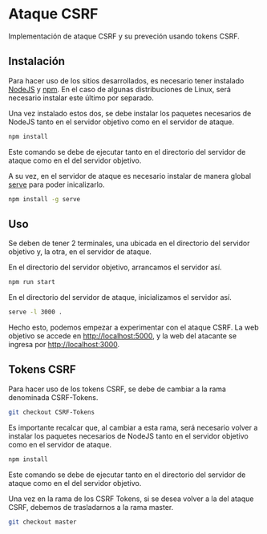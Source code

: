 # Ataque CSRF

Implementación de ataque CSRF y su preveción usando tokens CSRF.


## Instalación

Para hacer uso de los sitios desarrollados, es necesario tener instalado
[NodeJS](https://nodejs.org/) y [npm](https://npmjs.com). En el caso de algunas
distribuciones de Linux, será necesario instalar este último por separado.

Una vez instalado estos dos, se debe instalar los paquetes necesarios de NodeJS
tanto en el servidor objetivo como en el servidor de ataque. 
```bash
npm install
```
Este comando se debe de ejecutar tanto en el directorio del servidor de ataque
como en el del servidor objetivo.

A su vez, en el servidor de ataque es necesario instalar de manera global
[serve](https://www.npmjs.com/package/serve) para poder inicalizarlo.

```bash
npm install -g serve
```


## Uso

Se deben de tener 2 terminales, una ubicada en el directorio del servidor
objetivo y, la otra, en el servidor de ataque.


En el directorio del servidor objetivo, arrancamos el servidor así.
```bash
npm run start
```

En el directorio del servidor de ataque, inicializamos el servidor así.
```bash
serve -l 3000 .
```

Hecho esto, podemos empezar a experimentar con el ataque CSRF. La web objetivo
se accede en [http://localhost:5000](http://localhost:5000), y la web del
atacante se ingresa por [http://localhost:3000](http://localhost:3000).


## Tokens CSRF

Para hacer uso de los tokens CSRF, se debe de cambiar a la rama denominada
CSRF-Tokens.
```bash
git checkout CSRF-Tokens
```

Es importante recalcar que, al cambiar a esta rama, será necesario volver a
instalar los paquetes necesarios de NodeJS tanto en el servidor objetivo como
en el servidor de ataque.
```bash
npm install
```
Este comando se debe de ejecutar tanto en el directorio del servidor de ataque
como en el del servidor objetivo.

Una vez en la rama de los CSRF Tokens, si se desea volver a la del ataque CSRF,
debemos de trasladarnos a la rama master.
```bash
git checkout master
```
